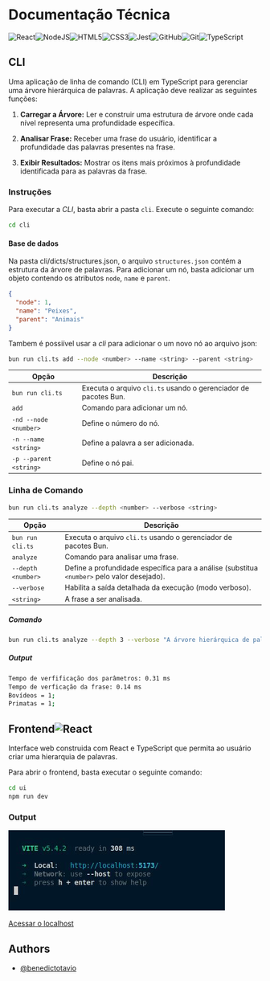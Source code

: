 # Documentação Técnica

![React](https://img.shields.io/badge/react-%2320232a.svg?style=for-the-badge&logo=react&logoColor=%2361DAFB)![NodeJS](https://img.shields.io/badge/node.js-6DA55F?style=for-the-badge&logo=node.js&logoColor=white)![HTML5](https://img.shields.io/badge/html5-%23E34F26.svg?style=for-the-badge&logo=html5&logoColor=white)![CSS3](https://img.shields.io/badge/css3-%231572B6.svg?style=for-the-badge&logo=css3&logoColor=white)![Jest](https://img.shields.io/badge/-jest-%23C21325?style=for-the-badge&logo=jest&logoColor=white)![GitHub](https://img.shields.io/badge/github-%23121011.svg?style=for-the-badge&logo=github&logoColor=white)![Git](https://img.shields.io/badge/git-%23F05033.svg?style=for-the-badge&logo=git&logoColor=white)![TypeScript](https://img.shields.io/badge/typescript-%23007ACC.svg?style=for-the-badge&logo=typescript&logoColor=white)

## CLI

Uma aplicação de linha de comando (CLI) em TypeScript para gerenciar uma árvore hierárquica de palavras. A aplicação deve realizar as seguintes funções:

1. **Carregar a Árvore:** Ler e construir uma estrutura de árvore onde cada nível representa uma profundidade específica.

2. **Analisar Frase:** Receber uma frase do usuário, identificar a profundidade das palavras presentes na frase.

3. **Exibir Resultados:** Mostrar os itens mais próximos à profundidade identificada para as palavras da frase.

### Instruções

Para executar a _CLI_, basta abrir a pasta `cli`. Execute o seguinte comando:

```bash
cd cli
```

#### Base de dados

Na pasta cli/dicts/structures.json, o arquivo `structures.json` contém a estrutura da árvore de palavras. Para adicionar um nó, basta adicionar um objeto contendo os atributos `node`, `name` e `parent`.

```json
{
  "node": 1,
  "name": "Peixes",
  "parent": "Animais"
}
```

Tambem é possiível usar a _cli_ para adicionar o um novo nó ao arquivo json:

```bash
bun run cli.ts add --node <number> --name <string> --parent <string>
```

| Opção                  | Descrição                                                       |
| ---------------------- | --------------------------------------------------------------- |
| `bun run cli.ts`       | Executa o arquivo `cli.ts` usando o gerenciador de pacotes Bun. |
| `add`                  | Comando para adicionar um nó.                                   |
| `-nd --node <number>`  | Define o número do nó.                                          |
| `-n --name <string>`   | Define a palavra a ser adicionada.                              |
| `-p --parent <string>` | Define o nó pai.                                                |

### Linha de Comando

```bash
bun run cli.ts analyze --depth <number> --verbose <string>
```

| Opção              | Descrição                                                                                   |
| ------------------ | ------------------------------------------------------------------------------------------- |
| `bun run cli.ts`   | Executa o arquivo `cli.ts` usando o gerenciador de pacotes Bun.                             |
| `analyze`          | Comando para analisar uma frase.                                                            |
| `--depth <number>` | Define a profundidade específica para a análise (substitua `<number>` pelo valor desejado). |
| `--verbose`        | Habilita a saída detalhada da execução (modo verboso).                                      |
| `<string>`         | A frase a ser analisada.                                                                    |

##### Comando

```bash
bun run cli.ts analyze --depth 3 --verbose "A árvore hierárquica de palavras é útil."
```

##### Output

```bash
Tempo de verfificação dos parâmetros: 0.31 ms
Tempo de verficação da frase: 0.14 ms
Bovídeos = 1;
Primatas = 1;
```

## Frontend![React](https://img.shields.io/badge/react-%2320232a.svg?style=for-the-badge&logo=react&logoColor=%2361DAFB)

Interface web construida com React e TypeScript que permita ao usuário criar uma hierarquia de palavras.

Para abrir o frontend, basta executar o seguinte comando:

```bash
cd ui
npm run dev
```

### Output

![Screenshot](./assets/vite_succes_server_5172.jpg)

[Acessar o localhost](http://localhost:5173/)

## Authors

- [@benedictotavio](https://github.com/benedictotavio)
